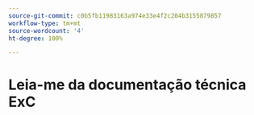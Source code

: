 ```yaml
---
source-git-commit: c0b5fb11983163a974e33e4f2c204b3155879857
workflow-type: tm+mt
source-wordcount: '4'
ht-degree: 100%

---
```


# Leia-me da documentação técnica ExC
